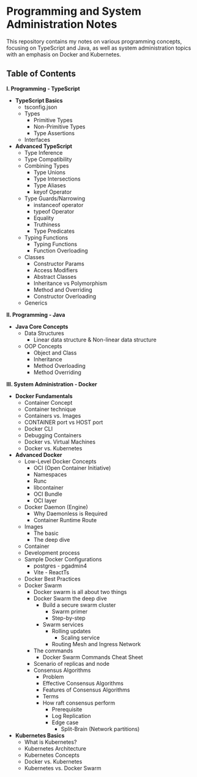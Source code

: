 # Programming and System Administration Notes

This repository contains my notes on various programming concepts, focusing on TypeScript and Java, as well as system administration topics with an emphasis on Docker and Kubernetes.

## Table of Contents

**I. Programming - TypeScript**

- **TypeScript Basics**
  - tsconfig.json
  - Types
    - Primitive Types
    - Non-Primitive Types
    - Type Assertions
  - Interfaces
- **Advanced TypeScript**
  - Type Inference
  - Type Compatibility
  - Combining Types
    - Type Unions
    - Type Intersections
    - Type Aliases
    - keyof Operator
  - Type Guards/Narrowing
    - instanceof operator
    - typeof Operator
    - Equality
    - Truthiness
    - Type Predicates
  - Typing Functions
    - Typing Functions
    - Function Overloading
  - Classes
    - Constructor Params
    - Access Modifiers
    - Abstract Classes
    - Inheritance vs Polymorphism
    - Method and Overriding
    - Constructor Overloading
  - Generics

**II. Programming - Java**

- **Java Core Concepts**
  - Data Structures
    - Linear data structure & Non-linear data structure
  - OOP Concepts
    - Object and Class
    - Inheritance
    - Method Overloading
    - Method Overriding

**III. System Administration - Docker**

- **Docker Fundamentals**
  - Container Concept
  - Container technique
  - Containers vs. Images
  - CONTAINER port vs HOST port
  - Docker CLI
  - Debugging Containers
  - Docker vs. Virtual Machines
  - Docker vs. Kubernetes
- **Advanced Docker**
  - Low-Level Docker Concepts
    - OCI (Open Container Initiative)
    - Namespaces
    - Runc
    - libcontainer
    - OCI Bundle
    - OCI layer
  - Docker Daemon (Engine)
    - Why Daemonless is Required
    - Container Runtime Route
  - Images
    - The basic
    - The deep dive
  - Container
  - Development process
  - Sample Docker Configurations
    - postgres - pgadmin4
    - Vite - ReactTs
  - Docker Best Practices
  - Docker Swarm
    - Docker swarm is all about two things
    - Docker Swarm the deep dive
      - Build a secure swarm cluster
        - Swarm primer
        - Step-by-step
      - Swarm services
        - Rolling updates
          - Scaling service
        - Routing Mesh and Ingress Network
    - The commands
      - Docker Swarm Commands Cheat Sheet
    - Scenario of replicas and node
    - Consensus Algorithms
      - Problem
      - Effective Consensus Algorithms
      - Features of Consensus Algorithms
      - Terms
      - How raft consensus perform
        - Prerequisite
        - Log Replication
        - Edge case
          - Split-Brain (Network partitions)
- **Kubernetes Basics**
  - What is Kubernetes?
  - Kubernetes Architecture
  - Kubernetes Concepts
  - Docker vs. Kubernetes
  - Kubernetes vs. Docker Swarm
